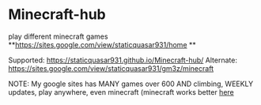 # Minecraft-hub
play different minecraft games **https://sites.google.com/view/staticquasar931/home
**

Supported: https://staticquasar931.github.io/Minecraft-hub/
Alternate: https://sites.google.com/view/staticquasar931/gm3z/minecraft

NOTE: My google sites has MANY games over 600 AND climbing, WEEKLY updates, play anywhere, even minecraft (minecraft works better [here](https://staticquasar931.github.io/Minecraft-hub/)
